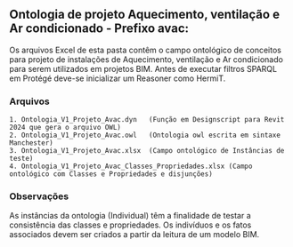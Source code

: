## Ontologia de projeto Aquecimento, ventilação e Ar condicionado - Prefixo avac:

Os arquivos Excel de esta pasta contêm o campo ontológico de conceitos para projeto de instalações de Aquecimento, ventilação e 
Ar condicionado para serem utilizados em projetos BIM. Antes de executar filtros SPARQL em Protégé deve-se inicializar um Reasoner como HermiT.

### Arquivos
    1. Ontologia_V1_Projeto_Avac.dyn   (Função em Designscript para Revit 2024 que gera o arquivo OWL)
    2. Ontologia_V1_Projeto_Avac.owl   (Ontologia owl escrita em sintaxe Manchester)
    3. Ontologia_V1_Projeto_Avac.xlsx  (Campo ontológico de Instâncias de teste)
    4. Ontologia_V1_Projeto_Avac_Classes_Propriedades.xlsx (Campo ontológico com Classes e Propriedades e disjunções) 

### Observações

As instâncias da ontologia (Individual) têm a finalidade de testar a consistência das classes e propriedades. 
Os indivíduos e os fatos associados devem ser criados a partir da leitura de um modelo BIM.
